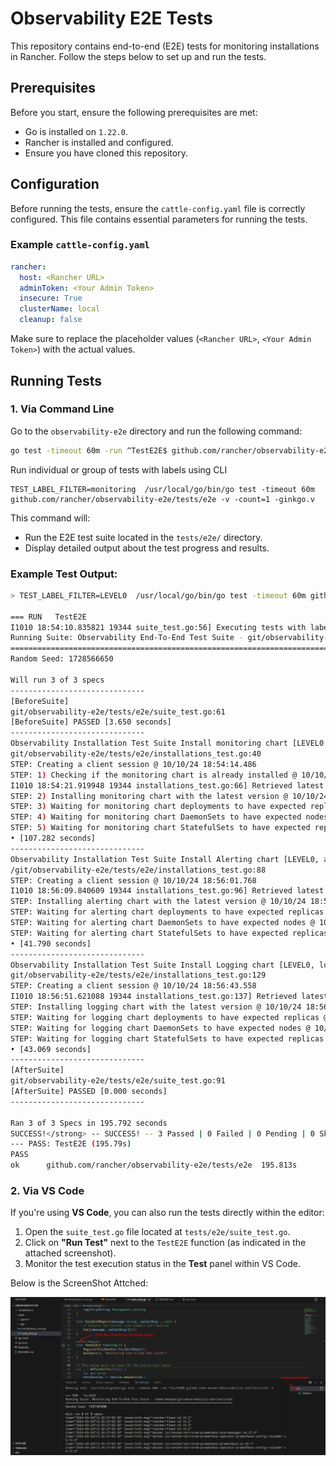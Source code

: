 # Observability E2E Tests

This repository contains end-to-end (E2E) tests for monitoring installations in Rancher. Follow the steps below to set up and run the tests.

## Prerequisites

Before you start, ensure the following prerequisites are met:

- Go is installed on `1.22.0`.
- Rancher is installed and configured.
- Ensure you have cloned this repository.

## Configuration

Before running the tests, ensure the `cattle-config.yaml` file is correctly configured. This file contains essential parameters for running the tests.

### Example `cattle-config.yaml`

```yaml
rancher:
  host: <Rancher URL>
  adminToken: <Your Admin Token>
  insecure: True
  clusterName: local
  cleanup: false
```

Make sure to replace the placeholder values (`<Rancher URL>`, `<Your Admin Token>`) with the actual values.

## Running Tests

### 1. Via Command Line

Go to the `observability-e2e` directory and run the following command:
```bash
go test -timeout 60m -run ^TestE2E$ github.com/rancher/observability-e2e/tests/e2e -v
```

Run individual or group of tests with labels using CLI
```
TEST_LABEL_FILTER=monitoring  /usr/local/go/bin/go test -timeout 60m github.com/rancher/observability-e2e/tests/e2e -v -count=1 -ginkgo.v
```

This command will:
- Run the E2E test suite located in the `tests/e2e/` directory.
- Display detailed output about the test progress and results.

### Example Test Output:

```bash
> TEST_LABEL_FILTER=LEVEL0  /usr/local/go/bin/go test -timeout 60m github.com/rancher/observability-e2e/tests/e2e -v -ginkgo.v

=== RUN   TestE2E
I1010 18:54:10.835821 19344 suite_test.go:56] Executing tests with label 'LEVEL0'
Running Suite: Observability End-To-End Test Suite - git/observability-e2e/tests/e2e
=================================================================================================
Random Seed: 1728566650

Will run 3 of 3 specs
------------------------------
[BeforeSuite]
git/observability-e2e/tests/e2e/suite_test.go:61
[BeforeSuite] PASSED [3.650 seconds]
------------------------------
Observability Installation Test Suite Install monitoring chart [LEVEL0, monitoring, Author:dpunia]
git/observability-e2e/tests/e2e/installations_test.go:40
STEP: Creating a client session @ 10/10/24 18:54:14.486
STEP: 1) Checking if the monitoring chart is already installed @ 10/10/24 18:54:18.266
I1010 18:54:21.919948 19344 installations_test.go:66] Retrieved latest monitoring chart version to install: 103.2.0-rc.1+up57.0.3
STEP: 2) Installing monitoring chart with the latest version @ 10/10/24 18:54:21.919
STEP: 3) Waiting for monitoring chart deployments to have expected replicas @ 10/10/24 18:55:49.578
STEP: 4) Waiting for monitoring chart DaemonSets to have expected nodes @ 10/10/24 18:55:53.645
STEP: 5) Waiting for monitoring chart StatefulSets to have expected replicas @ 10/10/24 18:55:57.693
• [107.282 seconds]
------------------------------
Observability Installation Test Suite Install Alerting chart [LEVEL0, alerting, Author:dpunia]
/git/observability-e2e/tests/e2e/installations_test.go:88
STEP: Creating a client session @ 10/10/24 18:56:01.768
I1010 18:56:09.840609 19344 installations_test.go:96] Retrieved latest alerting chart version to install: 103.0.2
STEP: Installing alerting chart with the latest version @ 10/10/24 18:56:09.84
STEP: Waiting for alerting chart deployments to have expected replicas @ 10/10/24 18:56:31.397
STEP: Waiting for alerting chart DaemonSets to have expected nodes @ 10/10/24 18:56:35.489
STEP: Waiting for alerting chart StatefulSets to have expected replicas @ 10/10/24 18:56:39.533
• [41.790 seconds]
------------------------------
Observability Installation Test Suite Install Logging chart [LEVEL0, logging, Author:dpunia]
git/observability-e2e/tests/e2e/installations_test.go:129
STEP: Creating a client session @ 10/10/24 18:56:43.558
I1010 18:56:51.621088 19344 installations_test.go:137] Retrieved latest logging chart version to install: 103.1.3-rc.1+up4.8.0
STEP: Installing logging chart with the latest version @ 10/10/24 18:56:51.621
STEP: Waiting for logging chart deployments to have expected replicas @ 10/10/24 18:57:13.149
STEP: Waiting for logging chart DaemonSets to have expected nodes @ 10/10/24 18:57:17.604
STEP: Waiting for logging chart StatefulSets to have expected replicas @ 10/10/24 18:57:22.082
• [43.069 seconds]
------------------------------
[AfterSuite]
git/observability-e2e/tests/e2e/suite_test.go:91
[AfterSuite] PASSED [0.000 seconds]
------------------------------

Ran 3 of 3 Specs in 195.792 seconds
SUCCESS!</strong> -- SUCCESS! -- 3 Passed | 0 Failed | 0 Pending | 0 Skipped
--- PASS: TestE2E (195.79s)
PASS
ok      github.com/rancher/observability-e2e/tests/e2e  195.813s
```

### 2. Via VS Code

If you're using **VS Code**, you can also run the tests directly within the editor:

1. Open the `suite_test.go` file located at `tests/e2e/suite_test.go`.
2. Click on **"Run Test"** next to the `TestE2E` function (as indicated in the attached screenshot).
3. Monitor the test execution status in the **Test** panel within VS Code.

Below is the ScreenShot Attched:

![VS Code Test Execution](./VScode_Execution.png)

